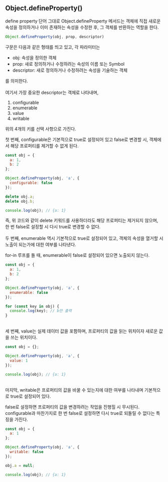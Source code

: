 ## Object.defineProperty()
define property 단어 그대로 Object.defineProperty 메서드는 객체에 직접 새로운 속성을 정의하거나 이미 존재하는 속성을 수정한 후, 그 객체를 반환하는 역할을 한다.<br>
```javascript
Object.defineProperty(obj, prop, descriptor)
```
구문은 다음과 같은 형태를 띄고 있고, 각 파라미터는

- obj: 속성을 정의한 객체 
- prop: 새로 정의하거나 수정하려는 속성의 이름 또는 Symbol
- descriptor: 새로 정의하거나 수정하려는 속성을 기술하는 객체

를 의미한다.<br><br>
여기서 가장 중요한 descriptor는 객체로 나타내며,

1. configurable
2. enumerable
3. value
4. writable

위의 4개의 키를 선택 사항으로 가진다.

첫 번째, configurable은 기본적으로 true로 설정되어 있고 false로 변경할 시, 객체에서 해당 프로퍼티를 제거할 수 없게 된다.
```javascript
const obj = {
  a: 1,
  b: 2
};

Object.defineProperty(obj, 'a', {
  configurable: false
});

delete obj.a;
delete obj.b;

console.log(obj); // {a: 1}
```
즉, 위 코드와 같이 delete 키워드를 사용하더라도 해당 프로퍼티는 제거되지 않으며, 한 번 false로 설정할 시 다시 true로 변경할 수 없다.<br><br>
두 번째, enumerable 역시 기본적으로 true로 설정되어 있고, 객체의 속성을 열거할 시 노출이 되는가에 대한 여부를 나타낸다.

for-in 루프를 돌 때, enumerable이 false로 설정되어 있으면 노출되지 않는다.
```javascript
const obj = {
  a: 1,
  b: 2
};

Object.defineProperty(obj, 'a', {
  enumerable: false
});

for (const key in obj) {
  console.log(key); // b만 출력
}
```
<br>
세 번째, value는 실제 데이터 값을 포함하며, 프로퍼티의 값을 읽는 위치이자 새로운 값을 쓰는 위치이다.

```javascript
const obj = {};

Object.defineProperty(obj, 'a', {
  value: 1
});

console.log(obj); // {a: 1}
```
<br>
마지막, writable은 프로퍼티의 값을 바꿀 수 있는지에 대한 여부를 나타내며 기본적으로 true로 설정되어 있다.

false로 설정하면 프로퍼티의 값을 변경하려는 작업을 진행힐 시 무시된다.<br>
configurable과 마찬가지로 한 번 false로 설정하면 다시 true로 되돌릴 수 없다는 특징을 가진다.
```javascript
const obj = {
  a: 1
};

Object.defineProperty(obj, 'a', {
  writable: false
});

obj.a = null;

console.log(obj); // {a: 1}
```
